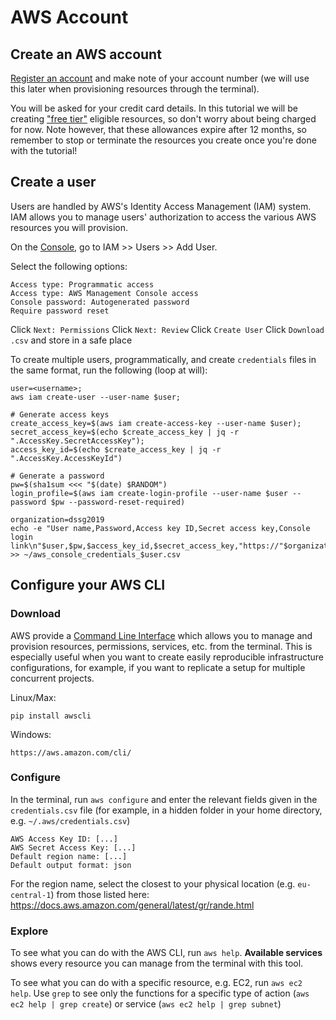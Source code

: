# AWS Account

## Create an AWS account
[Register an account](https://portal.aws.amazon.com/gp/aws/developer/registration/index.html) and make note of your account number (we will use this later when provisioning resources through the terminal).

You will be asked for your credit card details. In this tutorial we will be creating ["free tier"](https://aws.amazon.com/free/) eligible resources, so don't worry about being charged for now. Note however, that these allowances expire after 12 months, so remember to stop or terminate the resources you create once you're done with the tutorial!

## Create a user
Users are handled by AWS's Identity Access Management (IAM) system. IAM allows you to manage users' authorization to access the various AWS resources you will provision.

On the [Console](https://console.aws.amazon.com/vpc/), go to IAM >> Users >> Add User.

Select the following options:
```
Access type: Programmatic access
Access type: AWS Management Console access
Console password: Autogenerated password
Require password reset
```

Click `Next: Permissions`
Click `Next: Review`
Click `Create User`
Click `Download .csv` and store in a safe place

To create multiple users, programmatically, and create `credentials` files in the same format, run the following (loop at will):
```
user=<username>;
aws iam create-user --user-name $user;

# Generate access keys
create_access_key=$(aws iam create-access-key --user-name $user);
secret_access_key=$(echo $create_access_key | jq -r ".AccessKey.SecretAccessKey");
access_key_id=$(echo $create_access_key | jq -r ".AccessKey.AccessKeyId")

# Generate a password
pw=$(sha1sum <<< "$(date) $RANDOM")
login_profile=$(aws iam create-login-profile --user-name $user --password $pw --password-reset-required)

organization=dssg2019
echo -e "User name,Password,Access key ID,Secret access key,Console login link\n"$user,$pw,$access_key_id,$secret_access_key,"https://"$organization".signin.aws.amazon.com/console" >> ~/aws_console_credentials_$user.csv
```

## Configure your AWS CLI
### Download
AWS provide a [Command Line Interface](https://aws.amazon.com/cli/) which allows you to manage and provision resources, permissions, services, etc. from the terminal. This is especially useful when you want to create easily reproducible infrastructure configurations, for example, if you want to replicate a setup for multiple concurrent projects.

Linux/Max:
```
pip install awscli
```

Windows:
```
https://aws.amazon.com/cli/
```

### Configure
In the terminal, run `aws configure` and enter the relevant fields given in the `credentials.csv` file (for example, in a hidden folder in your home directory, e.g. `~/.aws/credentials.csv`)

```
AWS Access Key ID: [...]
AWS Secret Access Key: [...]
Default region name: [...]
Default output format: json
```

For the region name, select the closest to your physical location (e.g. `eu-central-1`) from those listed here: https://docs.aws.amazon.com/general/latest/gr/rande.html

### Explore
To see what you can do with the AWS CLI, run `aws help`. **Available services** shows every resource you can manage from the terminal with this tool.

To see what you can do with a specific resource, e.g. EC2, run `aws ec2 help`. Use `grep` to see only the functions for a specific type of action (`aws ec2 help | grep create`) or service (`aws ec2 help | grep subnet`)
